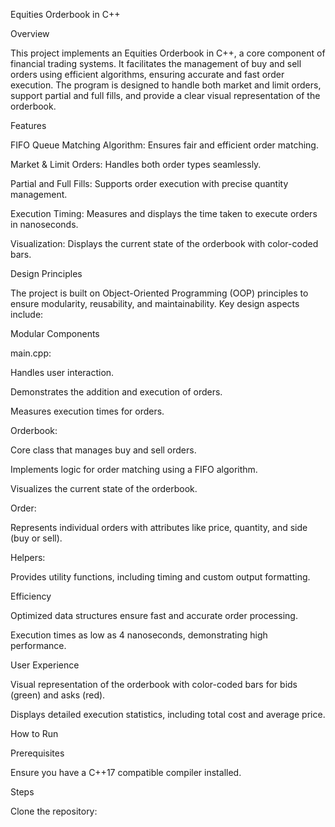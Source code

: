 Equities Orderbook in C++

Overview

This project implements an Equities Orderbook in C++, a core component of financial trading systems. It facilitates the management of buy and sell orders using efficient algorithms, ensuring accurate and fast order execution. The program is designed to handle both market and limit orders, support partial and full fills, and provide a clear visual representation of the orderbook.

Features

FIFO Queue Matching Algorithm: Ensures fair and efficient order matching.

Market & Limit Orders: Handles both order types seamlessly.

Partial and Full Fills: Supports order execution with precise quantity management.

Execution Timing: Measures and displays the time taken to execute orders in nanoseconds.

Visualization: Displays the current state of the orderbook with color-coded bars.

Design Principles

The project is built on Object-Oriented Programming (OOP) principles to ensure modularity, reusability, and maintainability. Key design aspects include:

Modular Components

main.cpp:

Handles user interaction.

Demonstrates the addition and execution of orders.

Measures execution times for orders.

Orderbook:

Core class that manages buy and sell orders.

Implements logic for order matching using a FIFO algorithm.

Visualizes the current state of the orderbook.

Order:

Represents individual orders with attributes like price, quantity, and side (buy or sell).

Helpers:

Provides utility functions, including timing and custom output formatting.

Efficiency

Optimized data structures ensure fast and accurate order processing.

Execution times as low as 4 nanoseconds, demonstrating high performance.

User Experience

Visual representation of the orderbook with color-coded bars for bids (green) and asks (red).

Displays detailed execution statistics, including total cost and average price.

How to Run

Prerequisites

Ensure you have a C++17 compatible compiler installed.

Steps

Clone the repository:
